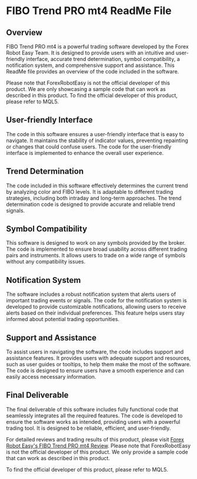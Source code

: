# FIBO Trend PRO mt4 ReadMe File

## Overview
FIBO Trend PRO mt4 is a powerful trading software developed by the Forex Robot Easy Team. It is designed to provide users with an intuitive and user-friendly interface, accurate trend determination, symbol compatibility, a notification system, and comprehensive support and assistance. This ReadMe file provides an overview of the code included in the software.

Please note that ForexRobotEasy is not the official developer of this product. We are only showcasing a sample code that can work as described in this product. To find the official developer of this product, please refer to MQL5.

## User-friendly Interface
The code in this software ensures a user-friendly interface that is easy to navigate. It maintains the stability of indicator values, preventing repainting or changes that could confuse users. The code for the user-friendly interface is implemented to enhance the overall user experience.

## Trend Determination
The code included in this software effectively determines the current trend by analyzing color and FIBO levels. It is adaptable to different trading strategies, including both intraday and long-term approaches. The trend determination code is designed to provide accurate and reliable trend signals.

## Symbol Compatibility
This software is designed to work on any symbols provided by the broker. The code is implemented to ensure broad usability across different trading pairs and instruments. It allows users to trade on a wide range of symbols without any compatibility issues.

## Notification System
The software includes a robust notification system that alerts users of important trading events or signals. The code for the notification system is developed to provide customizable notifications, allowing users to receive alerts based on their individual preferences. This feature helps users stay informed about potential trading opportunities.

## Support and Assistance
To assist users in navigating the software, the code includes support and assistance features. It provides users with adequate support and resources, such as user guides or tooltips, to help them make the most of the software. The code is designed to ensure users have a smooth experience and can easily access necessary information.

## Final Deliverable
The final deliverable of this software includes fully functional code that seamlessly integrates all the required features. The code is developed to ensure the software works as intended, providing users with a powerful trading tool. It is designed to be reliable, efficient, and user-friendly.

For detailed reviews and trading results of this product, please visit [Forex Robot Easy's FIBO Trend PRO mt4 Review](https://forexroboteasy.com/forex-robot-review/fibo-trend-pro-mt4-review-unbiased-look-at-its-forex-trading-performance/). Please note that ForexRobotEasy is not the official developer of this product. We only provide a sample code that can work as described in this product.

To find the official developer of this product, please refer to MQL5.
